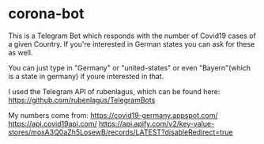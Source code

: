 # corona-bot
This is a Telegram Bot which responds with the number of Covid19 cases of a given Country. If you're interested in German states you can ask for these as well.

You can just type in "Germany" or "united-states" or even "Bayern"(which is a state in germany) if youre interested in that.

I used the Telegram API of rubenlagus, which can be found here: https://github.com/rubenlagus/TelegramBots

My numbers come from:
https://covid19-germany.appspot.com/
https://api.covid19api.com/
https://api.apify.com/v2/key-value-stores/moxA3Q0aZh5LosewB/records/LATEST?disableRedirect=true
